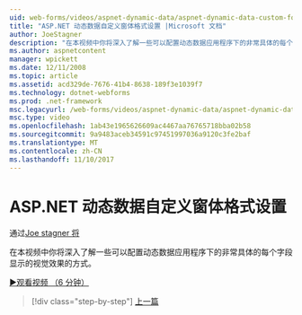 ```yaml
---
uid: web-forms/videos/aspnet-dynamic-data/aspnet-dynamic-data-custom-form-formatting
title: "ASP.NET 动态数据自定义窗体格式设置 |Microsoft 文档"
author: JoeStagner
description: "在本视频中你将深入了解一些可以配置动态数据应用程序下的非常具体的每个大小的视觉效果的方式..."
ms.author: aspnetcontent
manager: wpickett
ms.date: 12/11/2008
ms.topic: article
ms.assetid: acd329de-7676-41b4-8638-189f3e1039f7
ms.technology: dotnet-webforms
ms.prod: .net-framework
msc.legacyurl: /web-forms/videos/aspnet-dynamic-data/aspnet-dynamic-data-custom-form-formatting
msc.type: video
ms.openlocfilehash: 1ab43e1965626609ac4467aa76765718bba02b58
ms.sourcegitcommit: 9a9483aceb34591c97451997036a9120c3fe2baf
ms.translationtype: MT
ms.contentlocale: zh-CN
ms.lasthandoff: 11/10/2017
---
```

<a name="aspnet-dynamic-data-custom-form-formatting"></a>ASP.NET 动态数据自定义窗体格式设置
====================
通过[Joe stagner 将](https://github.com/JoeStagner)

在本视频中你将深入了解一些可以配置动态数据应用程序下的非常具体的每个字段显示的视觉效果的方式。

[&#9654;观看视频 （6 分钟）](https://channel9.msdn.com/Blogs/ASP-NET-Site-Videos/aspnet-dynamic-data-custom-form-formatting)

>[!div class="step-by-step"]
[上一篇](how-to-create-table-specific-custom-forms-in-an-aspnet-dynamic-data-application.md)
